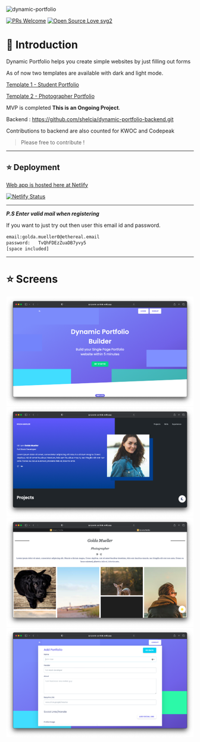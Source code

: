 ![dynamic-portfolio](https://socialify.git.ci/shelcia/dynamic-portfolio/image?font=Bitter&issues=1&owner=1&pattern=Floating%20Cogs&pulls=1&stargazers=1&theme=Dark)

[![PRs Welcome](https://img.shields.io/badge/PRs-welcome-brightgreen.svg?style=flat-square)](http://makeapullrequest.com)
[![Open Source Love svg2](https://badges.frapsoft.com/os/v2/open-source.svg?v=103)](https://github.com/ellerbrock/open-source-badges/)

# 📌 Introduction

Dynamic Portfolio helps you create simple websites by just filling out forms

As of now two templates are available with dark and light mode.

[Template 1 - Student Portfolio](https://dynamic-portfolio.netlify.app/portfolio/630f44611ddb0f899c66e399)

[Template 2 - Photographer Portfolio](https://dynamic-portfolio.netlify.app/portfolio/630f51c81ddb0f899c66e39a)

MVP is completed **This is an Ongoing Project**.

Backend : https://github.com/shelcia/dynamic-portfolio-backend.git

Contributions to backend are also counted for KWOC and Codepeak

> Please free to contribute !

---

## ⭐ Deployment

[Web app is hosted here at Netlify](https://dynamic-portfolio.netlify.app/)

[![Netlify Status](https://api.netlify.com/api/v1/badges/45c03833-2e07-495d-b70e-e6da435588fc/deploy-status)](https://app.netlify.com/sites/dynamic-portfolio/deploys)

---

**_P.S Enter valid mail when registering_**

If you want to just try out then user this email id and password.

```
email:golda.mueller0@ethereal.email
password:	TvQhFDEzZuaDB7yvy5
[space included]
```

---

# ⭐ Screens

![Screen 1](./screens/1.png)
![Screen 2](./screens/2.png)
![Screen 3](./screens/3.png)
![Screen 4](./screens/4.png)
